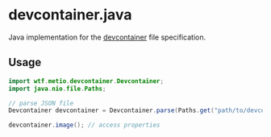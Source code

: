 <!--
SPDX-FileCopyrightText: The devcontainer.java Authors
SPDX-License-Identifier: 0BSD
 -->

# devcontainer.java

Java implementation for the [devcontainer](https://containers.dev/implementors/json_reference/) file specification.

## Usage

```java
import wtf.metio.devcontainer.Devcontainer;
import java.nio.file.Paths;

// parse JSON file
Devcontainer devcontainer = Devcontainer.parse(Paths.get("path/to/devcontainer.json"));

devcontainer.image(); // access properties
```
